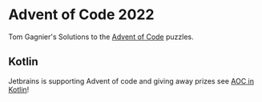 Advent of Code 2022
===================

Tom Gagnier's Solutions to the [Advent of Code](https://adventofcode.com)
puzzles.

Kotlin
------

Jetbrains is supporting Advent of code and giving away prizes see
[AOC in Kotlin](https://blog.jetbrains.com/kotlin/2022/11/advent-of-code-2022-in-kotlin/)!